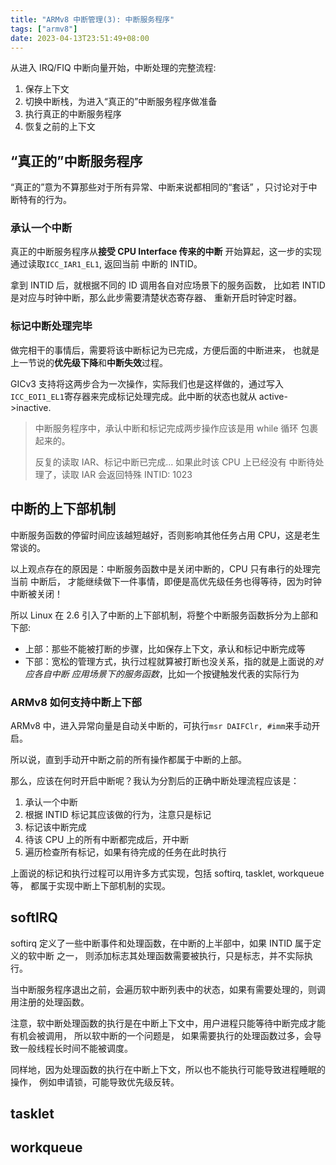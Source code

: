 ```yaml
---
title: "ARMv8 中断管理(3): 中断服务程序"
tags: ["armv8"]
date: 2023-04-13T23:51:49+08:00
---
```


从进入 IRQ/FIQ 中断向量开始，中断处理的完整流程:

1. 保存上下文
2. 切换中断栈，为进入“真正的”中断服务程序做准备
3. 执行真正的中断服务程序
4. 恢复之前的上下文

## “真正的”中断服务程序

“真正的”意为不算那些对于所有异常、中断来说都相同的“套话”
，只讨论对于中断特有的行为。

### 承认一个中断

真正的中断服务程序从**接受 CPU Interface 传来的中断**
开始算起，这一步的实现通过读取`ICC_IAR1_EL1`, 返回当前
中断的 INTID。

拿到 INTID 后，就根据不同的 ID 调用各自对应场景下的服务函数，
比如若 INTID 是对应与时钟中断，那么此步需要清楚状态寄存器、
重新开启时钟定时器。

### 标记中断处理完毕

做完相干的事情后，需要将该中断标记为已完成，方便后面的中断进来，
也就是上一节说的**优先级下降**和**中断失效**过程。

GICv3 支持将这两步合为一次操作，实际我们也是这样做的，通过写入
`ICC_EOI1_EL1`寄存器来完成标记处理完成。此中断的状态也就从
active->inactive.

> 中断服务程序中，承认中断和标记完成两步操作应该是用 while 循环
> 包裹起来的。
>
> 反复的读取 IAR、标记中断已完成... 如果此时该 CPU 上已经没有
> 中断待处理了，读取 IAR 会返回特殊 INTID: 1023

## 中断的上下部机制

中断服务函数的停留时间应该越短越好，否则影响其他任务占用 CPU，这是老生常谈的。

以上观点存在的原因是：中断服务函数中是关闭中断的，CPU 只有串行的处理完当前
中断后， 才能继续做下一件事情，即便是高优先级任务也得等待，因为时钟中断被关闭！

所以 Linux 在 2.6 引入了中断的上下部机制，将整个中断服务函数拆分为上部和下部:

- 上部：那些不能被打断的步骤，比如保存上下文，承认和标记中断完成等
- 下部：宽松的管理方式，执行过程就算被打断也没关系，指的就是上面说的*对应各自中断
  应用场景下的服务函数*，比如一个按键触发代表的实际行为

### ARMv8 如何支持中断上下部

ARMv8 中，进入异常向量是自动关中断的，可执行`msr DAIFClr, #imm`来手动开启。

所以说，直到手动开中断之前的所有操作都属于中断的上部。

那么，应该在何时开启中断呢？我认为分割后的正确中断处理流程应该是：

1. 承认一个中断
2. 根据 INTID 标记其应该做的行为，注意只是标记
3. 标记该中断完成
4. 待该 CPU 上的所有中断都完成后，开中断
5. 遍历检查所有标记，如果有待完成的任务在此时执行

上面说的标记和执行过程可以用许多方式实现，包括 softirq, tasklet, workqueue 等，
都属于实现中断上下部机制的实现。

## softIRQ

softirq 定义了一些中断事件和处理函数，在中断的上半部中，如果 INTID 属于定义的软中断
之一， 则添加标志其处理函数需要被执行，只是标志，并不实际执行。

当中断服务程序退出之前，会遍历软中断列表中的状态，如果有需要处理的，则调用注册的处理函数。

注意，软中断处理函数的执行是在中断上下文中，用户进程只能等待中断完成才能有机会被调用，
所以软中断的一个问题是， 如果需要执行的处理函数过多，会导致一般线程长时间不能被调度。

同样地，因为处理函数的执行在中断上下文，所以也不能执行可能导致进程睡眠的操作，
例如申请锁，可能导致优先级反转。

## tasklet

## workqueue
